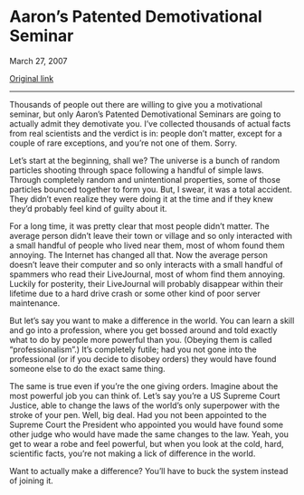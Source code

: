 Aaron’s Patented Demotivational Seminar
=======================================

March 27, 2007

[Original link](http://www.aaronsw.com/weblog/demotivate)

* * * * *

Thousands of people out there are willing to give you a motivational
seminar, but only Aaron’s Patented Demotivational Seminars are going to
actually admit they demotivate you. I’ve collected thousands of actual
facts from real scientists and the verdict is in: people don’t matter,
except for a couple of rare exceptions, and you’re not one of them.
Sorry.

Let’s start at the beginning, shall we? The universe is a bunch of
random particles shooting through space following a handful of simple
laws. Through completely random and unintentional properties, some of
those particles bounced together to form you. But, I swear, it was a
total accident. They didn’t even realize they were doing it at the time
and if they knew they’d probably feel kind of guilty about it.

For a long time, it was pretty clear that most people didn’t matter. The
average person didn’t leave their town or village and so only interacted
with a small handful of people who lived near them, most of whom found
them annoying. The Internet has changed all that. Now the average person
doesn’t leave their computer and so only interacts with a small handful
of spammers who read their LiveJournal, most of whom find them annoying.
Luckily for posterity, their LiveJournal will probably disappear within
their lifetime due to a hard drive crash or some other kind of poor
server maintenance.

But let’s say you want to make a difference in the world. You can learn
a skill and go into a profession, where you get bossed around and told
exactly what to do by people more powerful than you. (Obeying them is
called “professionalism”.) It’s completely futile; had you not gone into
the professional (or if you decide to disobey orders) they would have
found someone else to do the exact same thing.

The same is true even if you’re the one giving orders. Imagine about the
most powerful job you can think of. Let’s say you’re a US Supreme Court
Justice, able to change the laws of the world’s only superpower with the
stroke of your pen. Well, big deal. Had you not been appointed to the
Supreme Court the President who appointed you would have found some
other judge who would have made the same changes to the law. Yeah, you
get to wear a robe and feel powerful, but when you look at the cold,
hard, scientific facts, you’re not making a lick of difference in the
world.

Want to actually make a difference? You’ll have to buck the system
instead of joining it.

